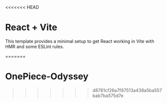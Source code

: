 <<<<<<< HEAD
# React + Vite

This template provides a minimal setup to get React working in Vite with HMR and some ESLint rules.


=======
# OnePiece-Odyssey
>>>>>>> d8781cf26a7f87513a438a5ba557bab7ba575d7e
